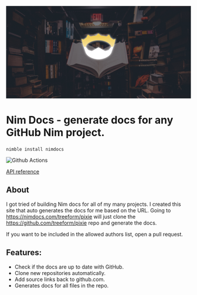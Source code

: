 <img src="docs/nimdocsBanner.png">

# Nim Docs - generate docs for any GitHub Nim project.

`nimble install nimdocs`

![Github Actions](https://github.com/treeform/nimdocs/workflows/Github%20Actions/badge.svg)

[API reference](https://nimdocs.com/treeform/nimdocs)

## About

I got tried of building Nim docs for all of my many projects. I created this site that auto generates the docs for me based on the URL. Going to https://nimdocs.com/treeform/pixie will just clone the https://github.com/treeform/pixie repo and generate the docs.

If you want to be included in the allowed authors list, open a pull request.

## Features:

* Check if the docs are up to date with GitHub.
* Clone new repositories automatically.
* Add source links back to github.com.
* Generates docs for all files in the repo.
